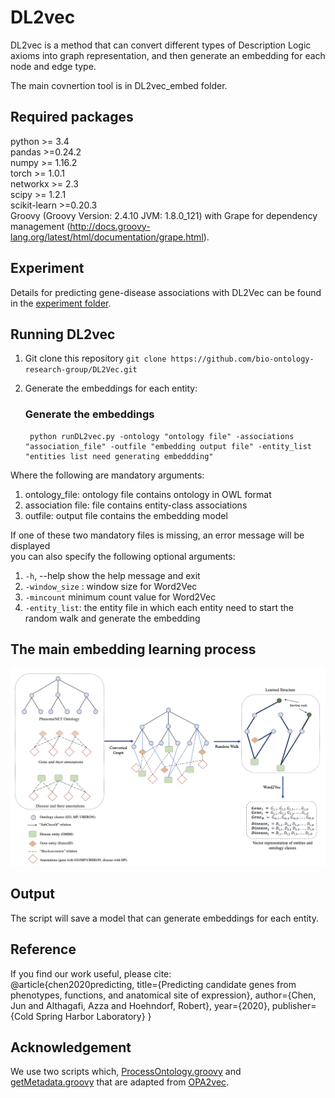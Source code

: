 # DL2vec

DL2vec is a method that can convert different types of Description Logic axioms into graph representation, and then generate an embedding for each node and edge type.

The main covnertion tool is in DL2vec_embed folder.

## Required packages
python >= 3.4 <br>
pandas >=0.24.2 <br>
numpy >= 1.16.2 <br>
torch >= 1.0.1 <br>
networkx >= 2.3 <br>
scipy >= 1.2.1 <br>
scikit-learn >=0.20.3 <br>
Groovy (Groovy Version: 2.4.10 JVM: 1.8.0_121) with Grape for dependency management (http://docs.groovy-lang.org/latest/html/documentation/grape.html).

## Experiment
Details for predicting gene-disease associations with DL2Vec can be found in the [experiment folder](https://github.com/bio-ontology-research-group/DL2Vec/tree/master/Experiment).

## Running DL2vec
1. Git clone this repository ``git clone https://github.com/bio-ontology-research-group/DL2Vec.git``
2. Generate the embeddings for each entity:

    ### Generate the embeddings
        python runDL2vec.py -ontology "ontology file" -associations "association_file" -outfile "embedding output file" -entity_list "entities list need generating embeddding"

Where the following are mandatory arguments: <br>
1. ontology_file: ontology file contains ontology in OWL format
2. association file: file contains entity-class associations
3. outfile: output file contains the embedding model

If one of these two mandatory files is missing, an error message will be displayed <br>
you can also specify the following optional arguments:<br>
1. `-h`, --help show the help message and exit
2. `-window_size` : window size for Word2Vec
3. `-mincount` minimum count value for Word2Vec
4. `-entity_list`: the entity file in which each entity need to start the random walk and generate the embedding

## The main embedding learning process

<div class="product-image-wrapper">
    <img class="product-image"
         src="workflow.png" />
</div>

## Output
The script will save a model that can generate embeddings for each entity.

## Reference
If you find our work useful, please cite: <br>
@article{chen2020predicting,
  title={Predicting candidate genes from phenotypes, functions, and anatomical site of expression},
  author={Chen, Jun and Althagafi, Azza and Hoehndorf, Robert},
  year={2020},
  publisher={Cold Spring Harbor Laboratory}
}


## Acknowledgement
We use two scripts which, [ProcessOntology.groovy](https://github.com/bio-ontology-research-group/DL2Vec/blob/master/DL2vec/ProcessOntology.groovy) and [getMetadata.groovy](https://github.com/bio-ontology-research-group/DL2Vec/blob/master/DL2vec/getMetadata.groovy) that are adapted from [OPA2vec](https://github.com/bio-ontology-research-group/opa2vec).
